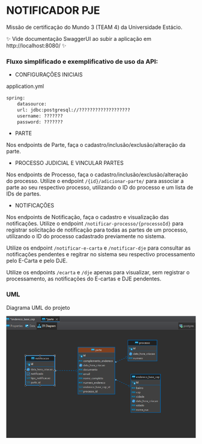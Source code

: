 # NOTIFICADOR PJE


Missão de certificação do Mundo 3 (TEAM 4) da Universidade Estácio.


✨ Vide documentação SwaggerUI ao subir a aplicação em http://localhost:8080/ ✨



### Fluxo simplificado e exemplificativo de uso da API:


- CONFIGURAÇÕES INICIAIS

application.yml

```
spring:
    datasource:
    url: jdbc:postgresql://???????????????????
    username: ???????
    password: ???????
```

- PARTE

Nos endpoints de Parte, faça o cadastro/inclusão/exclusão/alteração da parte.


- PROCESSO JUDICIAL E VINCULAR PARTES

Nos endpoints de Processo, faça o cadastro/inclusão/exclusão/alteração do processo. Utilize o endpoint `/{id}/adicionar-parte/` para associar a parte ao seu respectivo processo, utilizando o ID do processo e um lista de IDs de partes.


- NOTIFICAÇÕES

Nos endpoints de Notificação, faça o cadastro e visualização das notificações. Utilize o endpoint `/notificar-processo/{processoId}` para registrar solicitação de notificação para todas as partes de um processo, utilizando o ID do processo cadastrado previamente no sistema.

Utilize os endpoint `/notificar-e-carta` e `/notificar-dje` para consultar as notificações pendentes e regitrar no sistema seu respectivo processamento pelo E-Carta e pelo DJE.

Utilize os endpoints `/ecarta` e `/dje` apenas para visualizar, sem registrar o processamento, as notificações do E-cartas e DJE pendentes.



### UML

Diagrama UML do projeto

<img src="UML.png">
